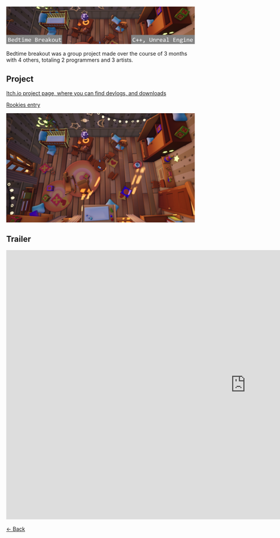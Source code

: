 ![Bedtime Breakout](../Images/BedtimeBreakoutBanner.png)


Bedtime breakout was a group project made over the course of 3 months with 4 others, totaling 2 programmers and 3 artists.

## Project
[Itch.io project page, where you can find devlogs, and downloads](https://sebastien-vermeulen.itch.io/bedtime-breakout)

[Rookies entry](https://www.therookies.co/entries/5203)


![Bedtime Breakout 2](../Images/BedtimeBreakout2.png)

## Trailer
<iframe width="1280" height="720" src="https://www.youtube.com/embed/wuusCKiODiA"
frameborder="0" allowfullscreen></iframe>

<br>

[<- Back](../index.md)